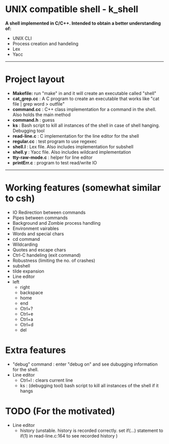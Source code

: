 # UNIX compatible shell - k_shell #

__A shell implemented in C/C++. Intended to obtain a better understanding of:__

+ UNIX CLI
+ Process creation and handeling
+ Lex
+ Yacc

***
# Project layout #
+ **Makefile:** run "make" in and it  will create an executable called "shell"
+ **cat_grep.cc** : A C program to create an executable that works like "cat file | grep word > outfile"
+ **command.cc** : C++ class implementation for a command in the shell. Also holds the main method
+ **command.h** : guess
+ **ks** : Bash script to kill all instances of the shell in case of shell hanging. Debugging tool
+ **read-line.c** : C implementation for the line editor for the shell
+ **regular.cc** : test program to use regexec
+ **shell.l** : Lex file. Also includes implementation for subshell
+ **shell.y** : Yacc file. Also includes wildcard implementation
+ **tty-raw-mode.c** : helper for line editor
+ **printErr.c** : program to test read/write IO

***

# Working features (somewhat similar to csh) #
- IO Redirection between commands
- Pipes between commands
- Background and Zombie process handling
- Environment vairables
- Words and special chars
- cd command
- Wildcarding
- Quotes and escape chars
- Ctrl-C handeling (exit command) 
- Robustness (limiting the no. of crashes)
- subshell
- tilde expansion
- Line editor
- left
	* right
	* backspace
	* home
	* end
	* Ctrl+?
	* Ctrl+e
	* Ctrl+a
	* Ctrl+d
	* del

# Extra features #
- "debug" command : enter "debug on" and see dubugging information for the shell.
- Line editor
	+ Ctrl+l : clears current line
	+ ks : (debugging tool) bash script to kill all instances of the shell if it hangs


# TODO (For the motivated) #
- Line editor
	+ history (unstable. history is recorded correctly.
		set if(...) statement to if(1) in read-line.c:164 to see recorded history )


